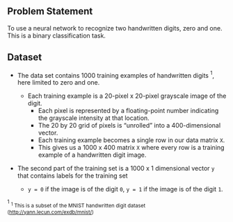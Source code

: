 ## Problem Statement
To use a neural network to recognize two handwritten digits, zero and one. This is a binary classification task.  
  
## Dataset
- The data set contains 1000 training examples of handwritten digits $^1$, here limited to zero and one.  

    - Each training example is a 20-pixel x 20-pixel grayscale image of the digit. 
        - Each pixel is represented by a floating-point number indicating the grayscale intensity at that location. 
        - The 20 by 20 grid of pixels is “unrolled” into a 400-dimensional vector. 
        - Each training example becomes a single row in our data matrix `X`. 
        - This gives us a 1000 x 400 matrix `X` where every row is a training example of a handwritten digit image.


- The second part of the training set is a 1000 x 1 dimensional vector `y` that contains labels for the training set
    - `y = 0` if the image is of the digit `0`, `y = 1` if the image is of the digit `1`.
    
$^1$ <sub> $^1$ This is a subset of the MNIST handwritten digit dataset (http://yann.lecun.com/exdb/mnist/)</sub>
